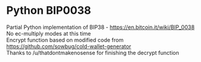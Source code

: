Python BIP0038
=======
Partial Python implementation of BIP38 - https://en.bitcoin.it/wiki/BIP_0038  
No ec-multiply modes at this time  
Encrypt function based on modified code from https://github.com/sowbug/cold-wallet-generator  
Thanks to /u/thatdontmakenosense for finishing the decrypt function  
  

